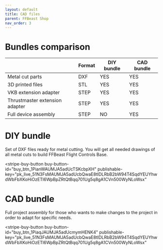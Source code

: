 ```yaml
---
layout: default
title: CAD files
parent: FFBeast Shop
nav_order: 3
---
```


# Bundles comparison

|                                | Format | DIY bundle    | CAD bundle  | 
|--------------------------------|--------|---------------|-------------|
| Metal cut parts                | DXF    | YES           | YES         | 
| 3D printed files               | STL    | YES           | YES         | 
| VKB extension adapter          | STEP   | YES           | YES         | 
| Thrustmaster extension adapter | STEP   | YES           | YES         | 
| Full device assembly           | STEP   | NO            | YES         | 


# DIY bundle

Set of DXF files ready for metal cutting. You will get all needed drawings of all metal cuts to build FFBeast Flight Controls Base.

<script async
  src="https://js.stripe.com/v3/buy-button.js">
</script>

<stripe-buy-button
buy-button-id="buy_btn_1PianWAUMJA5adUcTSKcbpXH"
publishable-key="pk_live_51N3FsMAUMJA5adUcbQwaE8tIDLRbB2bW94T4SqdYEUYhwdWbFbXKoHiOzETl6WpBpZRtQtBqq701Ug5q8gA1CVn500WyNLoWsx"
>
</stripe-buy-button>

# CAD bundle

Full project assembly for those who wants to make changes to the project in order to adapt for specific needs.

<script async
  src="https://js.stripe.com/v3/buy-button.js">
</script>

<stripe-buy-button
buy-button-id="buy_btn_1PiaqJAUMJA5adUcmymHENK4"
publishable-key="pk_live_51N3FsMAUMJA5adUcbQwaE8tIDLRbB2bW94T4SqdYEUYhwdWbFbXKoHiOzETl6WpBpZRtQtBqq701Ug5q8gA1CVn500WyNLoWsx"
>
</stripe-buy-button>